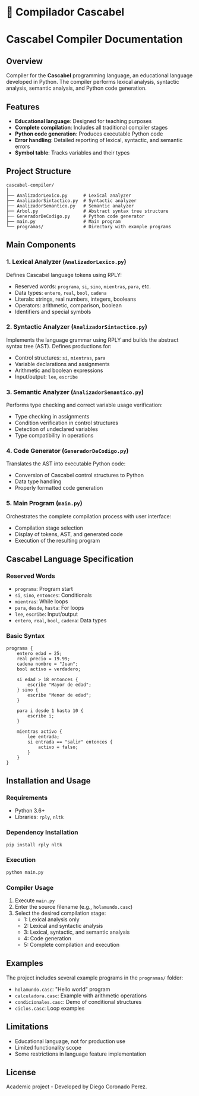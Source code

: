 # 🐍 Compilador Cascabel

# Cascabel Compiler Documentation

## Overview

Compiler for the **Cascabel** programming language, an educational language developed in Python. The compiler performs lexical analysis, syntactic analysis, semantic analysis, and Python code generation.

## Features

- **Educational language**: Designed for teaching purposes
- **Complete compilation**: Includes all traditional compiler stages
- **Python code generation**: Produces executable Python code
- **Error handling**: Detailed reporting of lexical, syntactic, and semantic errors
- **Symbol table**: Tracks variables and their types

## Project Structure

```
cascabel-compiler/
│
├── AnalizadorLexico.py      # Lexical analyzer
├── AnalizadorSintactico.py  # Syntactic analyzer
├── AnalizadorSemantico.py   # Semantic analyzer
├── Arbol.py                 # Abstract syntax tree structure
├── GeneradorDeCodigo.py     # Python code generator
├── main.py                  # Main program
└── programas/               # Directory with example programs
```

## Main Components

### 1. Lexical Analyzer (`AnalizadorLexico.py`)
Defines Cascabel language tokens using RPLY:
- Reserved words: `programa`, `si`, `sino`, `mientras`, `para`, etc.
- Data types: `entero`, `real`, `bool`, `cadena`
- Literals: strings, real numbers, integers, booleans
- Operators: arithmetic, comparison, boolean
- Identifiers and special symbols

### 2. Syntactic Analyzer (`AnalizadorSintactico.py`)
Implements the language grammar using RPLY and builds the abstract syntax tree (AST). Defines productions for:
- Control structures: `si`, `mientras`, `para`
- Variable declarations and assignments
- Arithmetic and boolean expressions
- Input/output: `lee`, `escribe`

### 3. Semantic Analyzer (`AnalizadorSemantico.py`)
Performs type checking and correct variable usage verification:
- Type checking in assignments
- Condition verification in control structures
- Detection of undeclared variables
- Type compatibility in operations

### 4. Code Generator (`GeneradorDeCodigo.py`)
Translates the AST into executable Python code:
- Conversion of Cascabel control structures to Python
- Data type handling
- Properly formatted code generation

### 5. Main Program (`main.py`)
Orchestrates the complete compilation process with user interface:
- Compilation stage selection
- Display of tokens, AST, and generated code
- Execution of the resulting program

## Cascabel Language Specification

### Reserved Words
- `programa`: Program start
- `si`, `sino`, `entonces`: Conditionals
- `mientras`: While loops
- `para`, `desde`, `hasta`: For loops
- `lee`, `escribe`: Input/output
- `entero`, `real`, `bool`, `cadena`: Data types

### Basic Syntax

```cascabel
programa {
    entero edad = 25;
    real precio = 19.99;
    cadena nombre = "Juan";
    bool activo = verdadero;
    
    si edad > 18 entonces {
        escribe "Mayor de edad";
    } sino {
        escribe "Menor de edad";
    }
    
    para i desde 1 hasta 10 {
        escribe i;
    }
    
    mientras activo {
        lee entrada;
        si entrada == "salir" entonces {
            activo = falso;
        }
    }
}
```

## Installation and Usage

### Requirements
- Python 3.6+
- Libraries: `rply`, `nltk`

### Dependency Installation
```bash
pip install rply nltk
```

### Execution
```bash
python main.py
```

### Compiler Usage
1. Execute `main.py`
2. Enter the source filename (e.g., `holamundo.casc`)
3. Select the desired compilation stage:
   - 1: Lexical analysis only
   - 2: Lexical and syntactic analysis
   - 3: Lexical, syntactic, and semantic analysis
   - 4: Code generation
   - 5: Complete compilation and execution

## Examples

The project includes several example programs in the `programas/` folder:
- `holamundo.casc`: "Hello world" program
- `calculadora.casc`: Example with arithmetic operations
- `condicionales.casc`: Demo of conditional structures
- `ciclos.casc`: Loop examples

## Limitations

- Educational language, not for production use
- Limited functionality scope
- Some restrictions in language feature implementation

## License

Academic project - Developed by Diego Coronado Perez.

